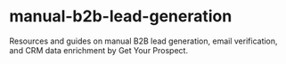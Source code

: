 # manual-b2b-lead-generation
Resources and guides on manual B2B lead generation, email verification, and CRM data enrichment by Get Your Prospect.
